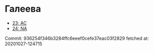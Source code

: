 # Галеева
- [23: AC](23.md)
- [24: NA](24.md)

Commit: 936254f346b3284ffc6eeef0cefe37eac03f2829
 fetched at: 20201027-124715
